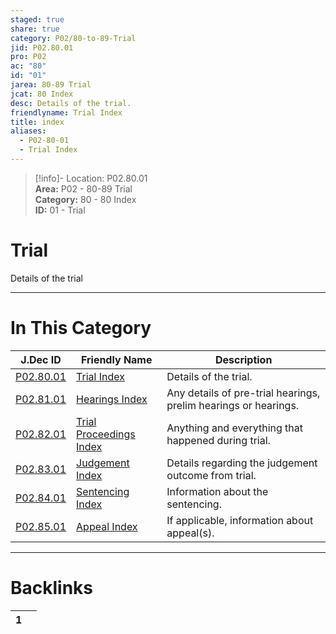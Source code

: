 ```yaml
---  
staged: true  
share: true  
category: P02/80-to-89-Trial  
jid: P02.80.01  
pro: P02  
ac: "80"  
id: "01"  
jarea: 80-89 Trial  
jcat: 80 Index  
desc: Details of the trial.  
friendlyname: Trial Index  
title: index  
aliases:  
  - P02-80-01  
  - Trial Index  
---  
```

>[!info]- Location: P02.80.01  
>**Area:** P02 - 80-89 Trial  
>**Category:** 80 - 80 Index  
>**ID:** 01 - Trial  
  
# Trial  
  
Details of the trial   
  
  
  
---  
# In This Category  
  
| J.Dec ID                                                                                   | Friendly Name                                                                                            | Description                                                     |  
| ------------------------------------------------------------------------------------------ | -------------------------------------------------------------------------------------------------------- | --------------------------------------------------------------- |  
| [P02.80.01](index.md#)                      | [Trial Index](index.md#)                                  | Details of the trial.                                           |  
| [P02.81.01](./81-Hearings/index.md#)          | [Hearings Index](./81-Hearings/index.md#)                   | Any details of pre-trial hearings, prelim hearings or hearings. |  
| [P02.82.01](./82-Trial-Proceedings/index.md#) | [Trial Proceedings Index](./82-Trial-Proceedings/index.md#) | Anything and everything that happened during trial.             |  
| [P02.83.01](./83-Judgement/index.md#)         | [Judgement Index](./83-Judgement/index.md#)                 | Details regarding the judgement outcome from trial.             |  
| [P02.84.01](./84-Sentencing/index.md#)        | [Sentencing Index](./84-Sentencing/index.md#)               | Information about the sentencing.                               |  
| [P02.85.01](./85-Appeal/index.md#)            | [Appeal Index](./85-Appeal/index.md#)                       | If applicable, information about appeal(s).                     |  
  
  
---  
# Backlinks  
<div><table class="dataview table-view-table"><thead class="table-view-thead"><tr class="table-view-tr-header"><th class="table-view-th"><span></span><span class="dataview small-text">1</span></th><th class="table-view-th"><span></span></th></tr></thead><tbody class="table-view-tbody"></tbody></table></div>